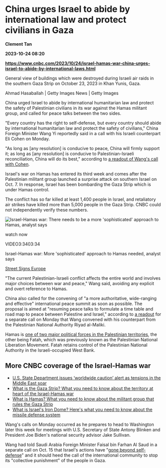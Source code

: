 # China urges Israel to abide by international law and protect civilians in Gaza
**Clement Tan**

**2023-10-24 08:20**

**https://www.cnbc.com/2023/10/24/israel-hamas-war-china-urges-israel-to-abide-by-international-laws.html**

General view of buildings which were destroyed during Israeli air raids in the southern Gaza Strip on October 23, 2023 in Khan Yunis, Gaza.

Ahmad Hasaballah | Getty Images News | Getty Images

China urged Israel to abide by international humanitarian law and protect the safety of Palestinian civilians in its war against the Hamas militant group, and called for peace talks between the two sides.

"Every country has the right to self-defense, but every country should abide by international humanitarian law and protect the safety of civilians," China Foreign Minister Wang Yi reportedly said in a call with his Israeli counterpart Eli Cohen on Monday.

"As long as \[any resolution\] is conducive to peace, China will firmly support it; as long as \[any resolution\] is conducive to Palestinian-Israeli reconciliation, China will do its best," according to [a readout of Wang's call with Cohen](https://www.fmprc.gov.cn/wjbzhd/202310/t20231024_11166569.shtml).

Israel's war on Hamas has entered its third week and comes after the Palestinian militant group launched a surprise attack on southern Israel on Oct. 7. In response, Israel has been bombarding the Gaza Strip which is under Hamas control.

The conflict has so far killed at least 1,400 people in Israel, and retaliatory air strikes have killed more than 5,000 people in the Gaza Strip. CNBC could not independently verify these numbers.

![Israel-Hamas war: There needs to be a more 'sophisticated' approach to Hamas, analyst says](https://image.cnbcfm.com/api/v1/image/107321408-16980535681698053565-31714172092-1080pnbcnews.jpg?v=1698055101&w=750&h=422&vtcrop=y)

watch now

VIDEO3:3403:34

Israel-Hamas war: More 'sophisticated' approach to Hamas needed, analyst says

[Street Signs Europe](https://www.cnbc.com/street-signs-europe/)

"The current Palestinian-Israeli conflict affects the entire world and involves major choices between war and peace," Wang said, avoiding any explicit and overt reference to Hamas.

China also called for the convening of "a more authoritative, wide-ranging and effective" international peace summit as soon as possible. The proposal is aimed at "resuming peace talks to formulate a time table and road map to peace between Palestine and Israel," according to [a readout](https://www.mfa.gov.cn/web/wjbz_673089/xghd_673097/202310/t20231024_11166485.shtml) for a separate call on Monday that Wang convened with his counterpart from the Palestinian National Authority Riyad al-Maliki.

Hamas is [one of two major political forces in the Palestinian territories](https://www.cnbc.com/2023/10/10/hamas-israel-conflict-heres-what-you-need-to-know-about-hamas.html), the other being Fatah, which was previously known as the Palestinian National Liberation Movement. Fatah retains control of the Palestinian National Authority in the Israeli-occupied West Bank.

More CNBC coverage of the Israel-Hamas war
------------------------------------------

*   [U.S. State Department issues ‘worldwide caution’ alert as tensions in the Middle East soar](https://www.cnbc.com/2023/10/19/us-issues-worldwide-caution-as-tensions-in-the-middle-east-soar.html)
*   [What is the Gaza Strip? What you need to know about the territory at heart of the Israel-Hamas war](https://www.cnbc.com/2023/10/17/what-is-the-gaza-strip-and-who-controls-it.html)
*   [What is Hamas? What you need to know about the militant group that rules the Gaza Strip](https://www.cnbc.com/2023/10/10/hamas-israel-conflict-heres-what-you-need-to-know-about-hamas.html)
*   [What is Israel's Iron Dome? Here's what you need to know about the missile defense system](https://www.cnbc.com/2023/10/12/israel-hamas-war-the-iron-dome-missile-defense-system-explained.html)

Wang's calls on Monday occurred as he prepares to head to Washington later this week for meetings with U.S. Secretary of State Antony Blinken and President Joe Biden's national security advisor Jake Sullivan.

Wang had told Saudi Arabia Foreign Minister Faisal bin Farhan Al Saud in a separate call on Oct. 15 that Israel's actions have "[gone beyond self-defense](https://www.cnbc.com/2023/10/16/china-says-israels-actions-in-gaza-have-gone-beyond-self-defense.html)" and it should heed the call of the international community to stop its "collective punishment" of the people in Gaza.